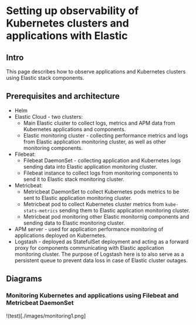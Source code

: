 # Setting up observability of Kubernetes clusters and applications with Elastic

## Intro
This page describes how to observe applications and Kubernetes clusters using Elastic stack components.

## Prerequisites and architecture
* Helm
* Elastic Cloud - two clusters:
  * Main Elastic cluster to collect logs, metrics and APM data from Kubernetes applications and components.
  * Elastic monitoring cluster - collecting performance metrics and logs from Elastic application monitoring cluster, as well as other monitoring components.
* Filebeat:
  * Filebeat DaemonSet - collecting application and Kubernetes logs sending data into Elastic application monitoring cluster.
  * Filebeat instance to collect logs from monitoring components to send it to Elastic stack monitoring cluster.
* Metricbeat:
  * Metricbeat DaemonSet to collect Kubernetes pods metrics to be sent to Elastic application monitoring cluster.
  * Metricbeat pod to collect Kubernetes cluster metrics from `kube-stats-metrics` sending them to Elastic application monitoring cluster.
  * Metricbeat pod monitoring other Elastic monitornig components and sending data to Elastic monitoring cluster.
* APM server - used for application performance monitoring of applications deployed on Kubernetes.
* Logstash - deployed as StatefulSet deployment and acting as a forward proxy for components communicating with Elastic application monitoring cluster. The purpose of Logstash here is to also serve as a persistent queue to prevent data loss in case of Elastic cluster outages.

## Diagrams
### Monitoring Kubernetes and applications using Filebeat and Metricbeat DaemonSet
!(test)[./images/monitoring1.png]
